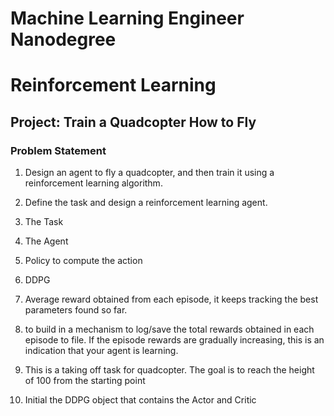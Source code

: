 # Machine Learning Engineer Nanodegree
# Reinforcement Learning
## Project: Train a Quadcopter How to Fly

### Problem Statement
1. Design an agent to fly a quadcopter, and then train it using a reinforcement learning algorithm.
2. Define the task and design a reinforcement learning agent.
3. The Task
4. The Agent
5. Policy to compute the action
6. DDPG 
7. Average reward obtained from each episode, it keeps tracking the best parameters found so far.  
8. to build in a mechanism to log/save the total rewards obtained in each episode to file. If the episode rewards are gradually increasing, this is an indication that your agent is learning.

9. This is a taking off task for quadcopter. The goal is to reach the height of 100 from the starting point
10. Initial the DDPG object that contains the Actor and Critic
